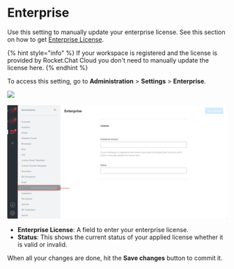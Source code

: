 # Enterprise

Use this setting to manually update your enterprise license. See this section on how to get [Enterprise License](../../enterprise-edition-trial/).

{% hint style="info" %}
If your workspace is registered and the license is provided by Rocket.Chat Cloud you don't need to manually update the license here.
{% endhint %}

To access this setting, go to **Administration** > **Settings** > **Enterprise**.

![](<../../../.gitbook/assets/administration >)

![](<../../../.gitbook/assets/image (643) (1).png>)

* **Enterprise License**: A field to enter your enterprise license.
* **Status**: This shows the current status of your applied license whether it is valid or invalid.

When all your changes are done, hit the **Save changes** button to commit it.
